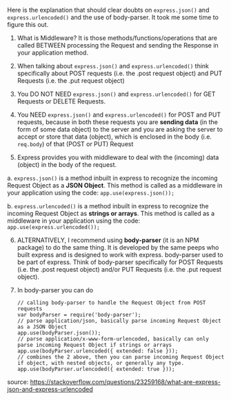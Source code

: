 Here is the explanation that should clear doubts on `express.json()` and `express.urlencoded()` and the use of body-parser.  It took me some time to figure this out.

 1. What is Middleware?  It is those methods/functions/operations that are called BETWEEN processing the Request and sending the Response in your application method.

 2. When talking about `express.json()` and `express.urlencoded()` think specifically about POST requests (i.e. the .post request object) and PUT Requests (i.e. the .put request object)

 3. You DO NOT NEED `express.json()` and `express.urlencoded()` for GET Requests or DELETE Requests.

 4. You NEED `express.json()` and `express.urlencoded()` for POST and PUT requests, because in both these requests you are **sending data** (in the form of some data object) to the server and you are asking the server to accept or store that data (object), which is enclosed in the body (i.e. `req.body`) of that (POST or PUT) Request 

 5. Express provides you with middleware to deal with the (incoming) data (object) in the body of the request.

  a. `express.json()` is a method inbuilt in express to recognize the incoming Request Object as a **JSON Object**.  This method is called as a middleware in your application using the code: `app.use(express.json());`

  b. `express.urlencoded()` is a method inbuilt in express to recognize the incoming Request Object as **strings or arrays**.  This method is called as a middleware in your application using the code: `app.use(express.urlencoded());`

 6. ALTERNATIVELY, I recommend using **body-parser** (it is an NPM package) to do the same thing.  It is developed by the same peeps who built express and is designed to work with express.  body-parser used to be part of express. Think of body-parser specifically for POST Requests (i.e. the .post request object) and/or PUT Requests (i.e. the .put request object).

 7. In body-parser you can do

        // calling body-parser to handle the Request Object from POST requests
        var bodyParser = require('body-parser');
        // parse application/json, basically parse incoming Request Object as a JSON Object 
        app.use(bodyParser.json());
        // parse application/x-www-form-urlencoded, basically can only parse incoming Request Object if strings or arrays
        app.use(bodyParser.urlencoded({ extended: false }));
        // combines the 2 above, then you can parse incoming Request Object if object, with nested objects, or generally any type.
        app.use(bodyParser.urlencoded({ extended: true }));


source: https://stackoverflow.com/questions/23259168/what-are-express-json-and-express-urlencoded